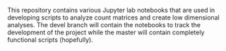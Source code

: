 

This repository contains various Jupyter lab notebooks that are used in developing scripts to analyze count matrices and create low dimensional analyses. The devel branch will contain the notebooks to track the development of the project while the master will contain completely functional scripts (hopefully).

